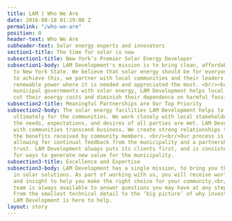 ```yaml
---
title: LAM | Who We Are
date: 2016-08-18 01:29:00 Z
permalink: "/who-we-are"
position: 0
header-text: Who We Are
subheader-text: Solar energy experts and innovators
section1-title: The time for solar is now
subsection1-title: New York’s Premier Solar Energy Developer
subsection1-body: LAM Development's mission is to bring clean, affordable solar energy
  to New York State. We believe that solar energy should be for everyone. In order
  to achieve this, we partner with local communities and their leaders, deploying
  renewable power where it is needed and appreciated the most. <br/><br/>By providing
  municipal governments with solar energy, LAM Development helps local communities
  cut their energy costs and diminish their dependence on harmful fossil fuels.
subsection2-title: Meaningful Partnerships are Our Top Priority
subsection2-body: The solar energy facilities LAM Development helps to develop are
  ultimately for the communities. We work closely with local stakeholders to ensure
  the needs, expectations, and desires of all parties are met. LAM Development’s connections
  with communities transcend business. We create strong relationships to maximize
  the benefits received by community members. <br/><br/>Our process is open and transparent,
  allowing for continual feedback from the municipality and a partnership based on
  trust. LAM Development always puts its clients first, and is consistently looking
  for ways to generate new value for the municipality.
subsection3-title: Excellence and Expertise
subsection3-body: LAM Development has a single mission, to bring you the very best
  in solar solutions. As part of working with us, you will receive world-class advice
  and insight to help you make the right choice for your community.<br/><br/>Our experienced
  team is always available to answer questions you may have at any step in the process.
  From the smallest technical detail to the ‘big picture’ of why invest in solar energy,
  LAM Development is here to help.
layout: story
---
```


